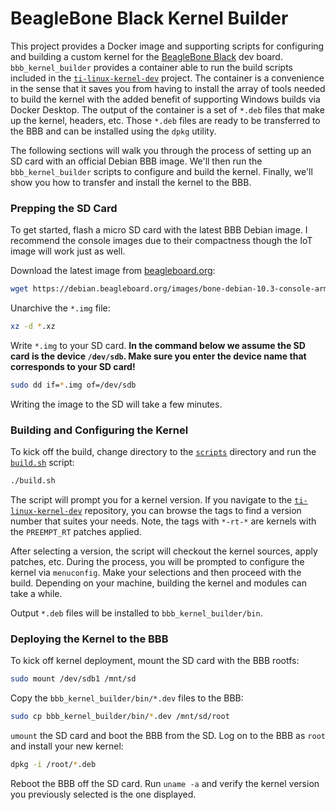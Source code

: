 # BeagleBone Black Kernel Builder

This project provides a Docker image and supporting scripts for configuring and
building a custom kernel for the [BeagleBone Black][1] dev board.
`bbb_kernel_builder` provides a container able to run the build scripts included
in the [`ti-linux-kernel-dev`][2] project. The container is a convenience in the
sense that it saves you from having to install the array of tools needed to
build the kernel with the added benefit of supporting Windows builds via
Docker Desktop. The output of the container is a set of `*.deb` files that make
up the kernel, headers, etc. Those `*.deb` files are ready to be transferred to
the BBB and can be installed using the `dpkg` utility.

The following sections will walk you through the process of setting up an SD
card with an official Debian BBB image. We'll then run the `bbb_kernel_builder`
scripts to configure and build the kernel. Finally, we'll show you how to
transfer and install the kernel to the BBB.

### Prepping the SD Card

To get started, flash a micro SD card with the latest BBB Debian image. I
recommend the console images due to their compactness though the IoT image will
work just as well.

Download the latest image from [beagleboard.org][3]:
```bash
wget https://debian.beagleboard.org/images/bone-debian-10.3-console-armhf-2020-04-06-1gb.img.xz
```

Unarchive the `*.img` file:
```bash
xz -d *.xz
```

Write `*.img` to your SD card. **In the command below we assume the SD card is
the device `/dev/sdb`. Make sure you enter the device name that corresponds to
your SD card!**
```bash
sudo dd if=*.img of=/dev/sdb
```
Writing the image to the SD will take a few minutes.

### Building and Configuring the Kernel

To kick off the build, change directory to the [`scripts`](scripts) directory
and run the [`build.sh`](scripts/build.sh) script:
```bash
./build.sh
```

The script will prompt you for a kernel version. If you navigate to the
[`ti-linux-kernel-dev`][4] repository, you can browse the tags to find a version
number that suites your needs. Note, the tags with `*-rt-*` are kernels with the
`PREEMPT_RT` patches applied.

After selecting a version, the script will checkout the kernel sources, apply
patches, etc. During the process, you will be prompted to configure the kernel
via `menuconfig`. Make your selections and then proceed with the build.
Depending on your machine, building the kernel and modules can take a while.

Output `*.deb` files will be installed to `bbb_kernel_builder/bin`.

### Deploying the Kernel to the BBB

To kick off kernel deployment, mount the SD card with the BBB rootfs:
```bash
sudo mount /dev/sdb1 /mnt/sd
```

Copy the `bbb_kernel_builder/bin/*.dev` files to the BBB:
```bash
sudo cp bbb_kernel_builder/bin/*.dev /mnt/sd/root
```

`umount` the SD card and boot the BBB from the SD. Log on to the BBB as `root`
and install your new kernel:
```bash
dpkg -i /root/*.deb
```

Reboot the BBB off the SD card. Run `uname -a` and verify the kernel version you
previously selected is the one displayed.

[1]: https://beagleboard.org/black
[2]: https://github.com/RobertCNelson/ti-linux-kernel-dev
[3]: https://beagleboard.org/latest-images
[4]: https://github.com/RobertCNelson/ti-linux-kernel-dev/tags
